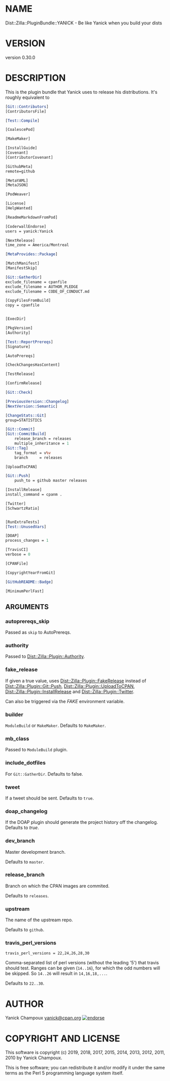 # NAME

Dist::Zilla::PluginBundle::YANICK - Be like Yanick when you build your dists

# VERSION

version 0.30.0

# DESCRIPTION

This is the plugin bundle that Yanick uses to release
his distributions. It's roughly equivalent to

```perl
[Git::Contributors]
[ContributorsFile]

[Test::Compile]

[CoalescePod]

[MakeMaker]

[InstallGuide]
[Covenant]
[ContributorCovenant]

[GithubMeta]
remote=github

[MetaYAML]
[MetaJSON]

[PodWeaver]

[License]
[HelpWanted]

[ReadmeMarkdownFromPod]

[CoderwallEndorse]
users = yanick:Yanick

[NextRelease]
time_zone = America/Montreal

[MetaProvides::Package]

[MatchManifest]
[ManifestSkip]

[Git::GatherDir]
exclude_filename = cpanfile
exclude_filename = AUTHOR_PLEDGE
exclude_filename = CODE_OF_CONDUCT.md

[CopyFilesFromBuild]
copy = cpanfile


[ExecDir]

[PkgVersion]
[Authority]

[Test::ReportPrereqs]
[Signature]

[AutoPrereqs]

[CheckChangesHasContent]

[TestRelease]

[ConfirmRelease]

[Git::Check]

[PreviousVersion::Changelog]
[NextVersion::Semantic]

[ChangeStats::Git]
group=STATISTICS

[Git::Commit]
[Git::CommitBuild]
    release_branch = releases
    multiple_inheritance = 1
[Git::Tag]
    tag_format = v%v
    branch     = releases

[UploadToCPAN]

[Git::Push]
    push_to = github master releases

[InstallRelease]
install_command = cpanm .

[Twitter]
[SchwartzRatio]


[RunExtraTests]
[Test::UnusedVars]

[DOAP]
process_changes = 1

[TravisCI]
verbose = 0

[CPANFile]

[CopyrightYearFromGit]

[GitHubREADME::Badge]

[MinimumPerlFast]
```

## ARGUMENTS

### autoprereqs\_skip

Passed as `skip` to AutoPrereqs.

### authority

Passed to [Dist::Zilla::Plugin::Authority](https://metacpan.org/pod/Dist::Zilla::Plugin::Authority).

### fake\_release

If given a true value, uses [Dist::Zilla::Plugin::FakeRelease](https://metacpan.org/pod/Dist::Zilla::Plugin::FakeRelease)
instead of
[Dist::Zilla::Plugin::Git::Push](https://metacpan.org/pod/Dist::Zilla::Plugin::Git::Push),
[Dist::Zilla::Plugin::UploadToCPAN](https://metacpan.org/pod/Dist::Zilla::Plugin::UploadToCPAN),
[Dist::Zilla::Plugin::InstallRelease](https://metacpan.org/pod/Dist::Zilla::Plugin::InstallRelease) and
[Dist::Zilla::Plugin::Twitter](https://metacpan.org/pod/Dist::Zilla::Plugin::Twitter).

Can also be triggered via the _FAKE_ environment variable.

### builder

`ModuleBuild` or `MakeMaker`. Defaults to `MakeMaker`.

### mb\_class

Passed to `ModuleBuild` plugin.

### include\_dotfiles

For `Git::GatherDir`. Defaults to false.

### tweet

If a tweet should be sent. Defaults to `true`.

### doap\_changelog

If the DOAP plugin should generate the project history
off the changelog. Defaults to _true_.

### dev\_branch

Master development branch.

Defaults to `master`.

### release\_branch

Branch on which the CPAN images are commited.

Defaults to `releases`.

### upstream

The name of the upstream repo.

Defaults to `github`.

### travis\_perl\_versions

```
travis_perl_versions = 22,24,26,28,30
```

Comma-separated list of perl versions (without the leading '5') that
travis should test. Ranges can be given (`14..16`), for which the
odd numbers will be skipped. So `14..26` will result in `14,16,18,...`.

Defaults to `22..30`.

# AUTHOR

Yanick Champoux <yanick@cpan.org> [![endorse](http://api.coderwall.com/yanick/endorsecount.png)](http://coderwall.com/yanick)

# COPYRIGHT AND LICENSE

This software is copyright (c) 2019, 2018, 2017, 2015, 2014, 2013, 2012, 2011, 2010 by Yanick Champoux.

This is free software; you can redistribute it and/or modify it under
the same terms as the Perl 5 programming language system itself.
